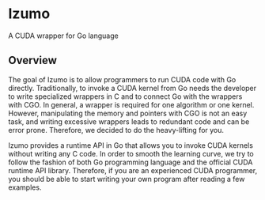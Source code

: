 # Izumo
A CUDA wrapper for Go language

## Overview
The goal of Izumo is to allow programmers to run CUDA code with Go directly. Traditionally, to invoke a CUDA kernel from Go needs the developer to write specialized wrappers in C and to connect Go with the wrappers with CGO. In general, a wrapper is required for one algorithm or one kernel. However, manipulating the memory and pointers with CGO is not an easy task, and writing excessive wrappers leads to redundant code and can be error prone. Therefore, we decided to do the heavy-lifting for you.

Izumo provides a runtime API in Go that allows you to invoke CUDA kernels without writing any C code. In order to smooth the learning curve, we try to follow the fashion of both Go programming language and the official CUDA runtime API library. Therefore, if you are an experienced CUDA programmer, you should be able to start writing your own program after reading a few examples. 
